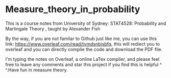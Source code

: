 # Measure_theory_in_probability
This is a course notes from University of Sydney: STAT4528: Probability and Martingale Theory , taught by Alexander Fish

By the way, if you are not familar to Github just like me, you can use this link: https://www.overleaf.com/read/tvmdsnbjsbfq, this will rediect you to overleaf and you can directly complie the code and download the PDF file. 

I'm typing the notes on Overleaf, a online LaTex complier, and please feel free to leave any comments and star this project if you find this is helpful ^ ^.Have fun in measure theory.
